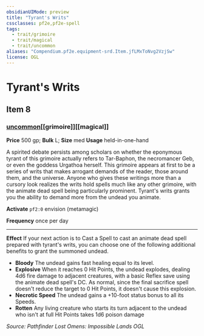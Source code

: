 ```yaml
---
obsidianUIMode: preview
title: "Tyrant's Writs"
cssclasses: pf2e,pf2e-spell
tags:
  - trait/grimoire
  - trait/magical
  - trait/uncommon
aliases: "Compendium.pf2e.equipment-srd.Item.jfLMxToNvg2VzjSw"
license: OGL
---
```

# Tyrant's Writs
## Item 8
### [uncommon](uncommon "Uncommon Rarity Trait")[[grimoire]][[magical]]


**Price** 500 gp; 
**Bulk** L; **Size** med
**Usage** held-in-one-hand

A spirited debate persists among scholars on whether the eponymous tyrant of this grimoire actually refers to Tar-Baphon, the necromancer Geb, or even the goddess Urgathoa herself. This grimoire appears at first to be a series of writs that makes arrogant demands of the reader, those around them, and the universe. Anyone who gives these writings more than a cursory look realizes the writs hold spells much like any other grimoire, with the animate dead spell being particularly prominent. Tyrant's writs grants you the ability to demand more from the undead you animate.

**Activate** `pf2:0` envision (metamagic)

**Frequency** once per day

* * *

**Effect** If your next action is to Cast a Spell to cast an animate dead spell prepared with tyrant's writs, you can choose one of the following additional benefits to grant the summoned undead.

*   **Bloody** The undead gains fast healing equal to its level.
*   **Explosive** When it reaches 0 Hit Points, the undead explodes, dealing 4d6 fire damage to adjacent creatures, with a basic Reflex save using the animate dead spell's DC. As normal, since the final sacrifice spell doesn't reduce the target to 0 Hit Points, it doesn't cause this explosion.
*   **Necrotic Speed** The undead gains a +10-foot status bonus to all its Speeds.
*   **Rotten** Any living creature who starts its turn adjacent to the undead who isn't at full Hit Points takes 1d6 poison damage

*Source: Pathfinder Lost Omens: Impossible Lands*
*OGL*
